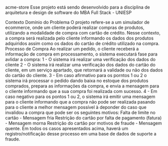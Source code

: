 acme-store
Esse projeto está sendo desenvolvido para a disciplina de arquitetura e design de software do MBA Full Stack - UNIESP

Contexto Domínio do Problema
O projeto refere-se a um simulador de ecommerce, onde um cliente poderá realizar compras de produtos, utilizando a modalidade de compra com cartão de crédito. Nesse contexto, a compra será realizada pelo cliente informando os dados dos produtos adquiridos assim como os dados do cartão de crédito utilizado na compra.
Processo de Compra
Ao realizar um pedido, o cliente receberá a informação de compra em processamento, o sistema executará fase para avlidar a compra: 1 - O sistema irá realizar uma verificação dos dados do cliente 2 - O sistema irá realizar uma verificação dos dados do cartão do cliente, em um serviço apartado, que retornará a validade ou não dos dados do cartão do cliente. 3 - Em caso afirmativo para os porntos 1 ou 2 o sistema irá processar o pedido dando baixa no estoque dos produtos comprados, prepara as informações da compra, e envia a mensagem para o cliente informando que a sua compra foi realizada com sucesso. 4 - Em caso negativo para os pontos 1 ou 2, o sistema irá emitir uma mensagem para o cliente informando que a compra não pode ser realizada pasando para o cliente a melhor mensagem possível à deponder do caso que invalidou a compra que pode ser os seguintes motivos:
Falta de limite no cartão - Mensagem fria
Restrição do cartão por falta de pagamento (fatura) - Mensagem morna
Restrição do cartão por motivos de fraude - Mensagem quente. Em todos os casos apresentados acima, haverá um registro/notificação desse processo em uma base de dados de suporte a fraude.
